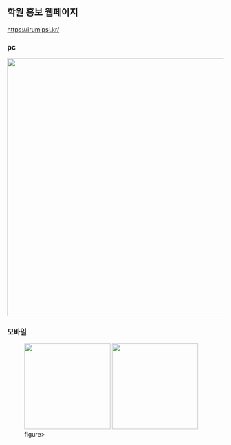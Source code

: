 ## 학원 홍보 웹페이지
https://irumipsi.kr/

### pc

<img width ="600" src ="https://user-images.githubusercontent.com/46593078/201474526-9a0389e8-6e33-4259-b6f1-f5a55dec488f.png">

### 모바일
<figure class="half">
<img width ="200" src ="https://user-images.githubusercontent.com/46593078/201474641-763e03ce-0a2a-41ff-802a-1bb187cb0aca.png">
<img width ="200" src ="https://user-images.githubusercontent.com/46593078/201474644-784e5b5b-f877-43ef-b2e7-3ee994e55ee1.png">
figure>
